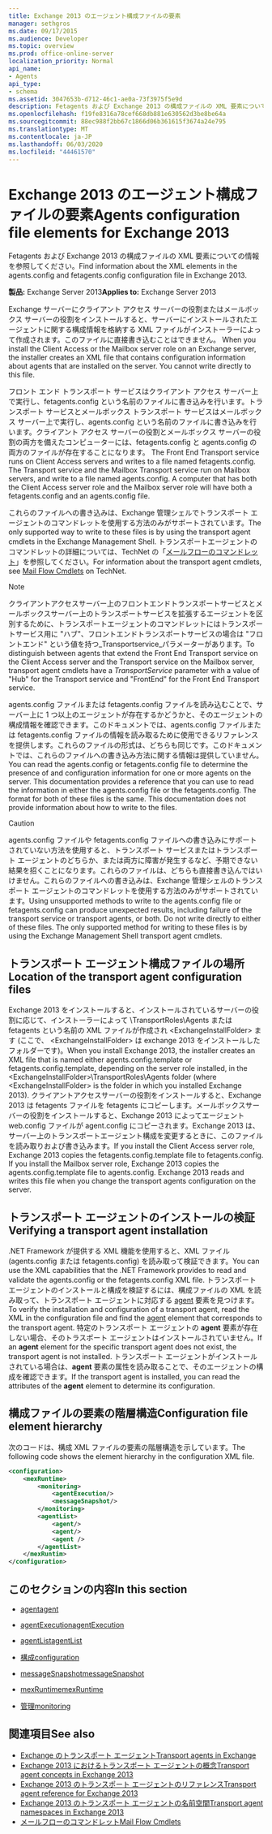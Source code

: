 ```yaml
---
title: Exchange 2013 のエージェント構成ファイルの要素
manager: sethgros
ms.date: 09/17/2015
ms.audience: Developer
ms.topic: overview
ms.prod: office-online-server
localization_priority: Normal
api_name:
- Agents
api_type:
- schema
ms.assetid: 3047653b-d712-46c1-ae0a-73f3975f5e9d
description: Fetagents および Exchange 2013 の構成ファイルの XML 要素についての情報を参照してください。
ms.openlocfilehash: f19fe8316a78cef668db881e630562d3be8be64a
ms.sourcegitcommit: 88ec988f2bb67c1866d06b361615f3674a24e795
ms.translationtype: MT
ms.contentlocale: ja-JP
ms.lasthandoff: 06/03/2020
ms.locfileid: "44461570"
---
```

# <a name="agents-configuration-file-elements-for-exchange-2013"></a><span data-ttu-id="22b7a-103">Exchange 2013 のエージェント構成ファイルの要素</span><span class="sxs-lookup"><span data-stu-id="22b7a-103">Agents configuration file elements for Exchange 2013</span></span>

<span data-ttu-id="22b7a-104">Fetagents および Exchange 2013 の構成ファイルの XML 要素についての情報を参照してください。</span><span class="sxs-lookup"><span data-stu-id="22b7a-104">Find information about the XML elements in the agents.config and fetagents.config configuration file in Exchange 2013.</span></span>
  
<span data-ttu-id="22b7a-105">**製品:** Exchange Server 2013</span><span class="sxs-lookup"><span data-stu-id="22b7a-105">**Applies to:** Exchange Server 2013</span></span>
  
<span data-ttu-id="22b7a-p101">Exchange サーバーにクライアント アクセス サーバーの役割またはメールボックス サーバーの役割をインストールすると、サーバーにインストールされたエージェントに関する構成情報を格納する XML ファイルがインストーラーによって作成されます。このファイルに直接書き込むことはできません。 </span><span class="sxs-lookup"><span data-stu-id="22b7a-p101">When you install the Client Access or the Mailbox server role on an Exchange server, the installer creates an XML file that contains configuration information about agents that are installed on the server. You cannot write directly to this file.</span></span> 
  
<span data-ttu-id="22b7a-108">フロント エンド トランスポート サービスはクライアント アクセス サーバー上で実行し、fetagents.config という名前のファイルに書き込みを行います。トランスポート サービスとメールボックス トランスポート サービスはメールボックス サーバー上で実行し、agents.config という名前のファイルに書き込みを行います。クライアント アクセス サーバーの役割とメールボックス サーバーの役割の両方を備えたコンピューターには、fetagents.config と agents.config の両方のファイルが存在することになります。 </span><span class="sxs-lookup"><span data-stu-id="22b7a-108">The Front End Transport service runs on Client Access servers and writes to a file named fetagents.config. The Transport service and the Mailbox Transport service run on Mailbox servers, and write to a file named agents.config. A computer that has both the Client Access server role and the Mailbox server role will have both a fetagents.config and an agents.config file.</span></span> 
  
<span data-ttu-id="22b7a-109">これらのファイルへの書き込みは、Exchange 管理シェルでトランスポート エージェントのコマンドレットを使用する方法のみがサポートされています。</span><span class="sxs-lookup"><span data-stu-id="22b7a-109">The only supported way to write to these files is by using the transport agent cmdlets in the Exchange Management Shell.</span></span> <span data-ttu-id="22b7a-110">トランスポートエージェントのコマンドレットの詳細については、TechNet の「[メールフローのコマンドレット](https://technet.microsoft.com/library/aa998553%28v=exchg.150%29.aspx)」を参照してください。</span><span class="sxs-lookup"><span data-stu-id="22b7a-110">For information about the transport agent cmdlets, see [Mail Flow Cmdlets](https://technet.microsoft.com/library/aa998553%28v=exchg.150%29.aspx) on TechNet.</span></span> 
  
> [!NOTE]
> <span data-ttu-id="22b7a-111">クライアントアクセスサーバー上のフロントエンドトランスポートサービスとメールボックスサーバー上のトランスポートサービスを拡張するエージェントを区別するために、トランスポートエージェントのコマンドレットにはトランスポートサービス用に "ハブ"、フロントエンドトランスポートサービスの場合は "フロントエンド" という値を持つ_Transportservice_パラメーターがあります。</span><span class="sxs-lookup"><span data-stu-id="22b7a-111">To distinguish between agents that extend the Front End Transport service on the Client Access server and the Transport service on the Mailbox server, transport agent cmdlets have a  _TransportService_ parameter with a value of "Hub" for the Transport service and "FrontEnd" for the Front End Transport service.</span></span> 
  
<span data-ttu-id="22b7a-p103">agents.config ファイルまたは fetagents.config ファイルを読み込むことで、サーバー上に 1 つ以上のエージェントが存在するかどうかと、そのエージェントの構成情報を確認できます。このドキュメントでは、agents.config ファイルまたは fetagents.config ファイルの情報を読み取るために使用できるリファレンスを提供します。これらのファイルの形式は、どちらも同じです。このドキュメントでは、これらのファイルへの書き込み方法に関する情報は提供していません。</span><span class="sxs-lookup"><span data-stu-id="22b7a-p103">You can read the agents.config or fetagents.config file to determine the presence of and configuration information for one or more agents on the server. This documentation provides a reference that you can use to read the information in either the agents.config file or the fetagents.config. The format for both of these files is the same. This documentation does not provide information about how to write to the files.</span></span>
  
> [!CAUTION]
> <span data-ttu-id="22b7a-p104">agents.config ファイルや fetagents.config ファイルへの書き込みにサポートされていない方法を使用すると、トランスポート サービスまたはトランスポート エージェントのどちらか、または両方に障害が発生するなど、予期できない結果を招くことになります。これらのファイルは、どちらも直接書き込んではいけません。これらのファイルへの書き込みは、Exchange 管理シェルのトランスポート エージェントのコマンドレットを使用する方法のみがサポートされています。</span><span class="sxs-lookup"><span data-stu-id="22b7a-p104">Using unsupported methods to write to the agents.config file or fetagents.config can produce unexpected results, including failure of the transport service or transport agents, or both. Do not write directly to either of these files. The only supported method for writing to these files is by using the Exchange Management Shell transport agent cmdlets.</span></span> 
  
## <a name="location-of-the-transport-agent-configuration-files"></a><span data-ttu-id="22b7a-118">トランスポート エージェント構成ファイルの場所</span><span class="sxs-lookup"><span data-stu-id="22b7a-118">Location of the transport agent configuration files</span></span>
<span data-ttu-id="22b7a-119"><a name="bk_ConfigLoc"> </a></span><span class="sxs-lookup"><span data-stu-id="22b7a-119"><a name="bk_ConfigLoc"> </a></span></span>

<span data-ttu-id="22b7a-120">Exchange 2013 をインストールすると、インストールされているサーバーの役割に応じて、インストーラーによって \TransportRoles\Agents または fetagents という名前の XML ファイルが作成され \<ExchangeInstallFolder\> ます (ここで、 \<ExchangeInstallFolder\> は exchange 2013 をインストールしたフォルダーです)。</span><span class="sxs-lookup"><span data-stu-id="22b7a-120">When you install Exchange 2013, the installer creates an XML file that is named either agents.config.template or fetagents.config.template, depending on the server role installed, in the \<ExchangeInstallFolder\>\TransportRoles\Agents folder (where \<ExchangeInstallFolder\> is the folder in which you installed Exchange 2013).</span></span> <span data-ttu-id="22b7a-121">クライアントアクセスサーバーの役割をインストールすると、Exchange 2013 は fetagents ファイルを fetagents にコピーします。メールボックスサーバーの役割をインストールすると、Exchange 2013 によってエージェント web.config ファイルが agent.config にコピーされます。Exchange 2013 は、サーバー上のトランスポートエージェント構成を変更するときに、このファイルを読み取りおよび書き込みます。</span><span class="sxs-lookup"><span data-stu-id="22b7a-121">If you install the Client Access server role, Exchange 2013 copies the fetagents.config.template file to fetagents.config. If you install the Mailbox server role, Exchange 2013 copies the agents.config.template file to agents.config. Exchange 2013 reads and writes this file when you change the transport agents configuration on the server.</span></span>
  
## <a name="verifying-a-transport-agent-installation"></a><span data-ttu-id="22b7a-122">トランスポート エージェントのインストールの検証</span><span class="sxs-lookup"><span data-stu-id="22b7a-122">Verifying a transport agent installation</span></span>
<span data-ttu-id="22b7a-123"><a name="bk_verifyinstall"> </a></span><span class="sxs-lookup"><span data-stu-id="22b7a-123"><a name="bk_verifyinstall"> </a></span></span>

<span data-ttu-id="22b7a-124">.NET Framework が提供する XML 機能を使用すると、XML ファイル (agents.config または fetagents.config) を読み取って検証できます。</span><span class="sxs-lookup"><span data-stu-id="22b7a-124">You can use the XML capabilities that the .NET Framework provides to read and validate the agents.config or the fetagents.config XML file.</span></span> <span data-ttu-id="22b7a-125">トランスポート エージェントのインストールと構成を検証するには、構成ファイルの XML を読み取って、トランスポート エージェントに対応する [agent](agent.md) 要素を見つけます。</span><span class="sxs-lookup"><span data-stu-id="22b7a-125">To verify the installation and configuration of a transport agent, read the XML in the configuration file and find the [agent](agent.md) element that corresponds to the transport agent.</span></span> <span data-ttu-id="22b7a-126">特定のトランスポート エージェントの **agent** 要素が存在しない場合、そのトラスポート エージェントはインストールされていません。</span><span class="sxs-lookup"><span data-stu-id="22b7a-126">If an **agent** element for the specific transport agent does not exist, the transport agent is not installed.</span></span> <span data-ttu-id="22b7a-127">トランスポート エージェントがインストールされている場合は、**agent** 要素の属性を読み取ることで、そのエージェントの構成を確認できます。</span><span class="sxs-lookup"><span data-stu-id="22b7a-127">If the transport agent is installed, you can read the attributes of the **agent** element to determine its configuration.</span></span> 
  
## <a name="configuration-file-element-hierarchy"></a><span data-ttu-id="22b7a-128">構成ファイルの要素の階層構造</span><span class="sxs-lookup"><span data-stu-id="22b7a-128">Configuration file element hierarchy</span></span>
<span data-ttu-id="22b7a-129"><a name="bk_elementref"> </a></span><span class="sxs-lookup"><span data-stu-id="22b7a-129"><a name="bk_elementref"> </a></span></span>

<span data-ttu-id="22b7a-130">次のコードは、構成 XML ファイルの要素の階層構造を示しています。</span><span class="sxs-lookup"><span data-stu-id="22b7a-130">The following code shows the element hierarchy in the configuration XML file.</span></span>
  
```XML
<configuration>
    <mexRuntime>
        <monitoring>
            <agentExecution/>
            <messageSnapshot/>
        </monitoring>
        <agentList>
            <agent/>
            <agent/>
            <agent />
        </agentList>
    </mexRuntim>
</configuration>
```

## <a name="in-this-section"></a><span data-ttu-id="22b7a-131">このセクションの内容</span><span class="sxs-lookup"><span data-stu-id="22b7a-131">In this section</span></span>
<span data-ttu-id="22b7a-132"><a name="bk_elementreflist"> </a></span><span class="sxs-lookup"><span data-stu-id="22b7a-132"><a name="bk_elementreflist"> </a></span></span>

- [<span data-ttu-id="22b7a-133">agent</span><span class="sxs-lookup"><span data-stu-id="22b7a-133">agent</span></span>](agent.md)
    
- [<span data-ttu-id="22b7a-134">agentExecution</span><span class="sxs-lookup"><span data-stu-id="22b7a-134">agentExecution</span></span>](agentexecution.md)
    
- [<span data-ttu-id="22b7a-135">agentList</span><span class="sxs-lookup"><span data-stu-id="22b7a-135">agentList</span></span>](agentlist.md)
    
- [<span data-ttu-id="22b7a-136">構成</span><span class="sxs-lookup"><span data-stu-id="22b7a-136">configuration</span></span>](configuration.md)
    
- [<span data-ttu-id="22b7a-137">messageSnapshot</span><span class="sxs-lookup"><span data-stu-id="22b7a-137">messageSnapshot</span></span>](messagesnapshot.md)
    
- [<span data-ttu-id="22b7a-138">mexRuntime</span><span class="sxs-lookup"><span data-stu-id="22b7a-138">mexRuntime</span></span>](mexruntime.md)
    
- [<span data-ttu-id="22b7a-139">管理</span><span class="sxs-lookup"><span data-stu-id="22b7a-139">monitoring</span></span>](monitoring.md)
    
## <a name="see-also"></a><span data-ttu-id="22b7a-140">関連項目</span><span class="sxs-lookup"><span data-stu-id="22b7a-140">See also</span></span>

- [<span data-ttu-id="22b7a-141">Exchange のトランスポート エージェント</span><span class="sxs-lookup"><span data-stu-id="22b7a-141">Transport agents in Exchange</span></span>](transport-agents-in-exchange-2013.md)
- [<span data-ttu-id="22b7a-142">Exchange 2013 におけるトランスポート エージェントの概念</span><span class="sxs-lookup"><span data-stu-id="22b7a-142">Transport agent concepts in Exchange 2013</span></span>](transport-agent-concepts-in-exchange-2013.md)
- [<span data-ttu-id="22b7a-143">Exchange 2013 のトランスポート エージェントのリファレンス</span><span class="sxs-lookup"><span data-stu-id="22b7a-143">Transport agent reference for Exchange 2013</span></span>](transport-agent-reference-for-exchange-2013.md)
- [<span data-ttu-id="22b7a-144">Exchange 2013 のトランスポート エージェントの名前空間</span><span class="sxs-lookup"><span data-stu-id="22b7a-144">Transport agent namespaces in Exchange 2013</span></span>](transport-agent-namespaces-in-exchange-2013.md)
- [<span data-ttu-id="22b7a-145">メールフローのコマンドレット</span><span class="sxs-lookup"><span data-stu-id="22b7a-145">Mail Flow Cmdlets</span></span>](https://docs.microsoft.com/powershell/exchange/?view=exchange-ps)
    

